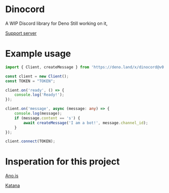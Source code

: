 # Dinocord
A WIP Discord library for Deno
Still working on it,

[Support server](https://discord.gg/YpxKYM2cvE)

# Example usage
```typescript
import { Client, createMessage } from 'https://deno.land/x/dinocord@v0.0.2/mod.ts';

const client = new Client();
const TOKEN = "TOKEN";

client.on('ready', () => {
    console.log('Ready!');
});

client.on('message', async (message: any) => {
    console.log(message);
    if (message.content == 's') {
        await createMessage('I am a bot!', message.channel_id);
    }
});

client.connect(TOKEN);
```

# Insperation for this project

[Ano.js](https://github.com/ItsYaBoiElijah11/Ano.js)

[Katana](https://github.com/stuyy/Katana)
